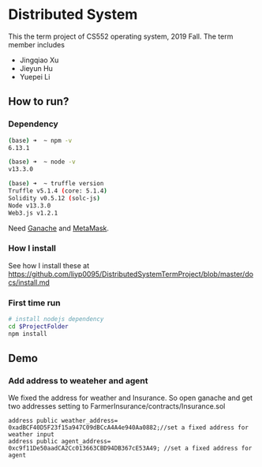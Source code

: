 # Distributed System

This the term project of CS552 operating system, 2019 Fall. The term member includes

- Jingqiao Xu
- Jieyun Hu
- Yuepei Li

## How to run?

### Dependency

```sh
(base) ➜  ~ npm -v
6.13.1

(base) ➜  ~ node -v
v13.3.0

(base) ➜  ~ truffle version
Truffle v5.1.4 (core: 5.1.4)
Solidity v0.5.12 (solc-js)
Node v13.3.0
Web3.js v1.2.1

```

Need [Ganache](https://www.trufflesuite.com/ganache) and [MetaMask](https://metamask.io/).

### How I install

See how I install these at https://github.com/liyp0095/DistributedSystemTermProject/blob/master/docs/install.md

### First time run

```sh
# install nodejs dependency
cd $ProjectFolder
npm install
```

## Demo

### Add address to weateher and agent

We fixed the address for weather and Insurance. So open ganache and get two addresses setting to FarmerInsurance/contracts/Insurance.sol
```
address public weather_address= 0xadBCF40D5F23f15a947C09dBCcA4A4e940Aa0882;//set a fixed address for weather input
address public agent_address= 0xc9f11De50aadCA2Cc013663CBD94DB367cE53A49; //set a fixed address for agent
```
